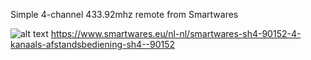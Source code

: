 Simple 4-channel 433.92mhz remote from Smartwares

![alt text](https://www.smartwares.eu/product/image/large/sh4-90152_0.jpg)
https://www.smartwares.eu/nl-nl/smartwares-sh4-90152-4-kanaals-afstandsbediening-sh4--90152
